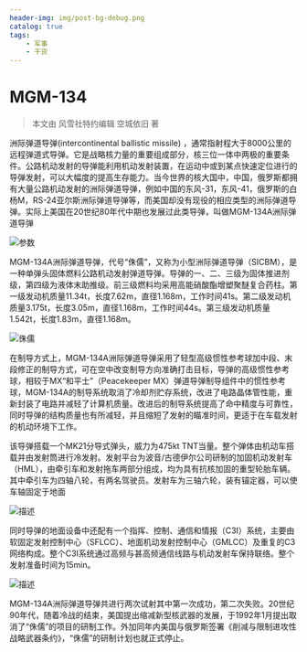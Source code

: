 ```yaml
---
header-img: img/post-bg-debug.png
catalog: true
tags:
    - 军事
    - 干货
---
```

# MGM-134

> 本文由 风雪社特约编辑 空城依旧 著

洲际弹道导弹(intercontinental ballistic missile) ，通常指射程大于8000公里的远程弹道式导弹。它是战略核力量的重要组成部分，核三位一体中两极的重要条件。公路机动发射的导弹能利用机动发射装置，在运动中或到某点快速定位进行的导弹发射，可以大幅度的提高生存能力。当今世界的核大国中，中国，俄罗斯都拥有大量公路机动发射的洲际弹道导弹，例如中国的东风-31，东风-41，俄罗斯的白杨M，RS-24亚尔斯洲际弹道导弹等，而美国却没有现役的相应类型的洲际弹道导弹。实际上美国在20世纪80年代中期也发展过此类导弹，叫做MGM-134A洲际弹道导弹

![参数](https://s1.ax1x.com/2018/02/16/9Yqdns.png)

MGM-134A洲际弹道导弹，代号“侏儒”，又称为小型洲际弹道导弹（SICBM），是一种单弹头固体燃料公路机动发射弹道导弹。导弹的一、二、三级为固体推进剂级，第四级为液体末助推级。前三级燃料均采用高能硝酸酯增塑聚醚复合药柱。第一级发动机质量11.34t，长度7.62m，直径1.168m，工作时间41s。第二级发动机质量3.175t，长度3.05m，直径1.168m，工作时间44s。第三级发动机质量1.542t，长度1.83m，直径1.168m。

![侏儒](https://s1.ax1x.com/2018/02/16/9YqwBn.png)

在制导方式上，MGM-134A洲际弹道导弹采用了轻型高级惯性参考球加中段、末段修正的制导方式，可在空中改变制导方向准确打击目标，导弹的高级惯性参考球，相较于MX“和平士”（Peacekeeper MX）弹道导弹制导组件中的惯性参考球，MGM-134A的制导系统取消了冷却剂贮存系统，改进了电路晶体管性能，重新封装了电路并减轻了计算机质量。改进后的制导系统提高了命中精度与可靠性，同时导弹的结构质量也有所减轻，并且缩短了发射的瞄准时间，更适于在车载发射的机动环境下工作。

该导弹搭载一个MK21分导式弹头，威力为475kt TNT当量。整个弹体由机动车搭载并由发射筒进行冷发射。发射平台为波音/古德伊尔公司研制的加固机动发射车（HML），由牵引车和发射拖车两部分组成，均为具有抗核加固的重型轮胎车辆。其中牵引车为四轴八轮，有两名驾驶员。发射车为三轴六轮，装有锚定器，可以使车轴固定于地面

![描述](https://s1.ax1x.com/2018/02/16/9YqshT.png)

同时导弹的地面设备中还配有一个指挥、控制、通信和情报（C3I）系统，主要由软固定发射控制中心（SFLCC）、地面机动发射控制中心（GMLCC）及重复的C3网络构成。整个C3I系统通过高频与甚高频通信线路与机动发射车保持联络。整个发射准备时间为15min。

![描述](https://s1.ax1x.com/2018/02/16/9YqrNV.png)

MGM-134A洲际弹道导弹共进行两次试射其中第一次成功，第二次失败。20世纪90年代，随着冷战的结束，美国提出缩减新型核武器的发展，于1992年1月提出取消了“侏儒”的项目的研制工作。外加同年内美国与俄罗斯签署《削减与限制进攻性战略武器条约》，“侏儒”的研制计划也就正式停止。
